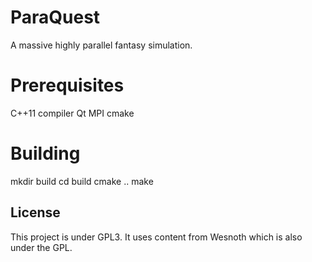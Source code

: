 ParaQuest
=========
A massive highly parallel fantasy simulation.

Prerequisites
=============
C++11 compiler
Qt
MPI
cmake

Building
========
mkdir build
cd build
cmake ..
make

License
-------
This project is under GPL3.
It uses content from Wesnoth which is also under the GPL.
